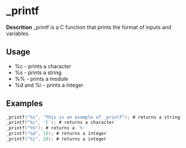 # _printf

**Descrition**
_printf is a C function that prints the format of inputs and variables.

## Usage

* %c - prints a character
* %s - prints a string
* %% - prints a module
* %d and %i - prints a integer

## Examples

```C
_printf("%s", "This is an example of _printf"); # returns a string
_printf("%c", 'C'); # returns a character
_printf("%%"); # returns a '%'
_printf("%d", 10); # returns a integer
_printf("%i", 20); # returns a integer
```